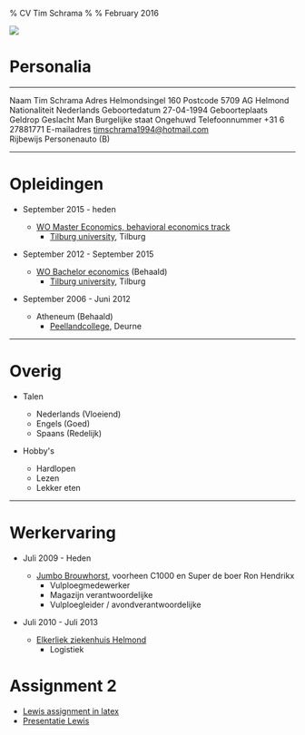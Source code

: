 % CV Tim Schrama
% 
% February 2016

![](https://scontent-ams3-1.xx.fbcdn.net/hphotos-xft1/v/t1.0-9/11866211_10205321363529806_3387341186109710002_n.jpg?oh=d410e3046dda56af384a49045247dbb6&oe=5756CBE3)

Personalia
===============

----        	---------------------------
Naam         	Tim Schrama
Adres        	Helmondsingel 160
Postcode     	5709 AG Helmond
Nationaliteit	Nederlands
Geboortedatum 	27-04-1994
Geboorteplaats	Geldrop
Geslacht     	Man
Burgelijke staat	Ongehuwd
Telefoonnummer  +31 6 27881771
E-mailadres  	timschrama1994@hotmail.com	
Rijbewijs    	Personenauto (B)
----        	--------------------------------


Opleidingen
==================

* September 2015 - heden
	* [WO Master Economics, behavioral economics track](https://www.tilburguniversity.edu/nl/onderwijs/masteropleidingen/economics/program/behavioral-economics/)
		* [Tilburg university](www.uvt.nl), Tilburg

* September 2012 - September 2015
	* [WO Bachelor economics](https://www.tilburguniversity.edu/nl/onderwijs/bacheloropleidingen/economics/) (Behaald)
		* [Tilburg university](www.uvt.nl), Tilburg

* September 2006 - Juni 2012
	* Atheneum (Behaald)
		* [Peellandcollege](http://www.ivo-deurne.nl/news.aspx?pid=5), Deurne

- - -

Overig
===============

* Talen
	* Nederlands (Vloeiend)
	* Engels (Goed)
	* Spaans (Redelijk)

* Hobby's
	* Hardlopen
	* Lezen
	* Lekker eten

- - -

Werkervaring
=================

* Juli 2009 - Heden
	* [Jumbo Brouwhorst](https://www.jumbo.com/content/jumbo-helmond-brouwhorst/), voorheen C1000 en Super de boer Ron Hendrikx
		* Vulploegmedewerker
		* Magazijn verantwoordelijke
		* Vulploegleider / avondverantwoordelijke

* Juli 2010 - Juli 2013 
	* [Elkerliek ziekenhuis Helmond](http://www.elkerliek.nl/Elkerliek)
		* Logistiek

Assignment 2
================
* [Lewis assignment in latex](http://timschrama.github.io/assignment_2/assignment2.html)
* [Presentatie Lewis](http://timschrama.github.io/assignment_2/presentation.html)
